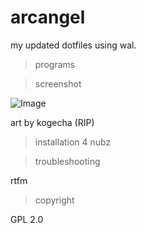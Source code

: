 # arcangel

my updated dotfiles using wal.

> programs

> screenshot

![Image](https://files.catbox.moe/0epnns.png)

art by kogecha (RIP)

> installation 4 nubz

> troubleshooting

rtfm

> copyright

GPL 2.0
